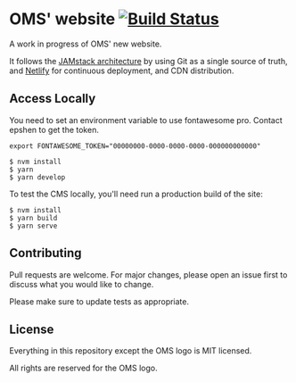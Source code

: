 # OMS' website [![Build Status](https://travis-ci.org/oslomarketsolutions/website.svg?branch=master)](https://travis-ci.org/oslomarketsolutions/website)

A work in progress of OMS' new website.

It follows the [JAMstack architecture](https://jamstack.org) by using Git as a single source of truth, and [Netlify](https://www.netlify.com) for continuous deployment, and CDN distribution.

## Access Locally

You need to set an environment variable to use fontawesome pro.
Contact epshen to get the token.

```
export FONTAWESOME_TOKEN="00000000-0000-0000-0000-000000000000"
```

```
$ nvm install
$ yarn
$ yarn develop
```

To test the CMS locally, you'll need run a production build of the site:

```
$ nvm install
$ yarn build
$ yarn serve
```

## Contributing

Pull requests are welcome. For major changes, please open an issue first to
discuss what you would like to change.

Please make sure to update tests as appropriate.

## License

Everything in this repository except the OMS logo is MIT licensed.

All rights are reserved for the OMS logo.
